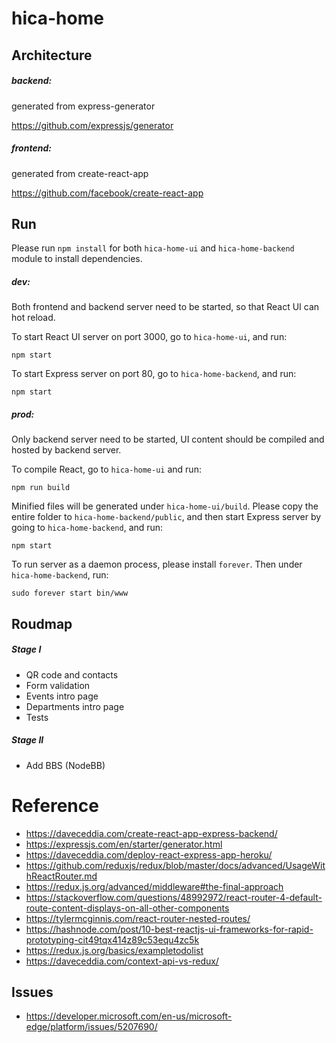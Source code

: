 # hica-home


## Architecture
##### backend:

generated from express-generator

https://github.com/expressjs/generator

##### frontend:

generated from create-react-app

https://github.com/facebook/create-react-app


## Run
Please run `npm install` for both `hica-home-ui` and `hica-home-backend` module to install dependencies.

##### dev:

Both frontend and backend server need to be started, so that React UI can hot reload.

To start React UI server on port 3000, go to `hica-home-ui`, and run:

	npm start

To start Express server on port 80, go to `hica-home-backend`, and run:

	npm start

##### prod:

Only backend server need to be started, UI content should be compiled and hosted by backend server.

To compile React, go to `hica-home-ui` and run:

	npm run build

Minified files will be generated under `hica-home-ui/build`. Please copy the entire folder to `hica-home-backend/public`, and then start Express server by going to `hica-home-backend`, and run:

	npm start
	
To run server as a daemon process, please install `forever`. Then under `hica-home-backend`, run:

	sudo forever start bin/www


## Roudmap
##### Stage I
- QR code and contacts
- Form validation
- Events intro page
- Departments intro page
- Tests

##### Stage II
- Add BBS (NodeBB)


# Reference
- https://daveceddia.com/create-react-app-express-backend/
- https://expressjs.com/en/starter/generator.html
- https://daveceddia.com/deploy-react-express-app-heroku/
- https://github.com/reduxjs/redux/blob/master/docs/advanced/UsageWithReactRouter.md
- https://redux.js.org/advanced/middleware#the-final-approach
- https://stackoverflow.com/questions/48992972/react-router-4-default-route-content-displays-on-all-other-components
- https://tylermcginnis.com/react-router-nested-routes/
- https://hashnode.com/post/10-best-reactjs-ui-frameworks-for-rapid-prototyping-cit49tqx414z89c53equ4zc5k
- https://redux.js.org/basics/exampletodolist
- https://daveceddia.com/context-api-vs-redux/


## Issues
- https://developer.microsoft.com/en-us/microsoft-edge/platform/issues/5207690/